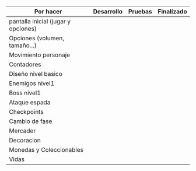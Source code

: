 | Por hacer | Desarrollo | Pruebas | Finalizado |
|---|---|---|---|
| pantalla inicial (jugar y opciones) |  |  |  |
| Opciones (volumen, tamaño...) |  |  |  |
| Movimiento personaje |  |  |  |
| Contadores |  |  |  |
| Diseño nivel basico |  |  |  |
| Enemigos nivel1 |  |  |  |
| Boss nivel1 |  |  |  |
| Ataque espada |  |  |  |
| Checkpoints |  |  |  |
| Cambio de fase |  |  |  |
| Mercader |  |  |  |
| Decoracion |  |  |  |
| Monedas y Coleccionables |  |  |  |
| Vidas |  |  |  |
